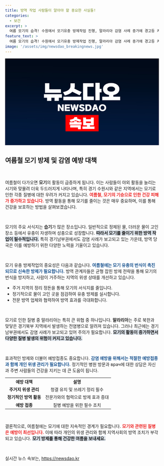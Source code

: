 ```yaml
---
title: 방역 작업 사람들이 알아야 할 중요한 사실들!
categories:
  - 보건
excerpt: >
  여름 모기의 습격! 수원에서 모기유충 방제작업 진행, 말라리아 감염 사례 증가에 경고등 켜졌다. 경기남부에서도 위협이 확산 중! 클릭해 더 알아보세요!
feature_text: >
  여름 모기의 습격! 수원에서 모기유충 방제작업 진행, 말라리아 감염 사례 증가에 경고등 켜졌다. 경기남부에서도 위협이 확산 중! 클릭해 더 알아보세요!
image: '/assets/img/newsdao_breakingnews.jpg'
---
```


<p><img src="/assets/img/newsdao_breakingnews.jpg" alt="pcversion 속보" /></p>

<h2 data-ke-size="size26">여름철 모기 방제 및 감염 예방 대책</h2>

<p data-ke-size="size16">&nbsp;</p>

<p>여름철이 다가오면 <b>모기</b>의 활동이 급증하게 됩니다. 이는 사람들이 야외 활동을 늘리는 시기와 맞물려 더욱 두드러지게 나타나며, 특히 경기 수원시와 같은 지역에서는 모기로 인한 각종 질병에 대한 우려가 커지고 있습니다. <b><span style="color: #ee2323;">여름철, 모기의 기승으로 인한 건강 피해가 증가하고 있습니다.</span></b> 방역 활동을 통해 모기를 줄이는 것은 매우 중요하며, 이를 통해 건강을 보호하는 방법을 살펴보겠습니다.</p>

<p data-ke-size="size16">&nbsp;</p>

<p>모기의 주요 서식지는 <b>습기</b>가 많은 장소입니다. 일반적으로 정체된 물, 더러운 물이 고인 장소 등에서 유충이 자생하며 성충으로 성장합니다. <b><span style="background-color: #21538527;">따라서 모기를 줄이기 위한 방역 작업이 필수적입니다.</span></b> 특히 경기남부권에서도 감염 사례가 보고되고 있는 가운데, 방역 당국은 이를 예방하기 위한 다양한 노력을 기울이고 있습니다.</p>

<p data-ke-size="size16">&nbsp;</p>

<p>모기 유충 방제작업의 중요성은 다음과 같습니다. <b><span style="color: #1a5490;">여름철에는 모기 유충의 번식이 촉진되므로 신속한 방제가 필요합니다.</span></b> 방역 관계자들은 균형 잡힌 방제 전략을 통해 모기의 번식을 방지하고, 사람이 거주하는 지역의 위생 상태를 개선하고 있습니다.</p>

<ul>
    <li>주거 지역의 정리 정돈을 통해 모기의 서식지를 줄입니다.</li>
    <li>정기적으로 물이 고인 곳을 점검하여 유충 방제를 실시합니다.</li>
    <li>전문 방역 업체와 협력하여 방역 효과를 극대화합니다.</li>
</ul>

<p data-ke-size="size16">&nbsp;</p>

<p>모기로 인한 질병 중 말라리아는 특히 큰 위협 중 하나입니다. <b>말라리아</b>는 주로 북한과 맞닿은 경기북부 지역에서 발생하는 전염병으로 알려져 있습니다. 그러나 최근에는 경기남부권에서도 감염 사례가 보고되고 있어 주의가 필요합니다. <b><span style="background-color: #21538527;">모기의 활동이 증가하면서 다양한 질병 발생의 위험이 커지고 있습니다.</span></b></p>

<p data-ke-size="size16">&nbsp;</p>

<p>효과적인 방제와 더불어 예방접종도 중요합니다. <b><span style="color: #1a5490;">감염 예방을 위해서는 적절한 예방접종과 함께 개인 위생 관리가 필요합니다.</span></b> 정기적인 병원 방문과 врач에 대한 상담은 자신과 주변 사람들의 건강을 지키는 데 큰 도움이 됩니다.</p>

<table style="width: 100%; border-collapse: collapse;">
    <tr>
        <td style="text-align: center; height: 17px;"><b>예방 대책</b></td>
        <td style="text-align: center; height: 17px;"><b>설명</b></td>
    </tr>
    <tr>
        <td style="text-align: center; height: 17px;"><b>주거지 위생 관리</b></td>
        <td style="text-align: center; height: 17px;">청결 유지 및 쓰레기 정리 필수</td>
    </tr>
    <tr>
        <td style="text-align: center; height: 17px;"><b>정기적인 방역 활동</b></td>
        <td style="text-align: center; height: 17px;">전문가와의 협력으로 방제 효과 증대</td>
    </tr>
    <tr>
        <td style="text-align: center; height: 17px;"><b>예방 접종</b></td>
        <td style="text-align: center; height: 17px;">질병 예방을 위한 필수 조치</td>
    </tr>
</table>

<p data-ke-size="size16">&nbsp;</p>

<p>결론적으로, 여름철에는 모기에 대한 지속적인 경계가 필요합니다. <b><span style="color: #ee2323;">모기와 관련된 질병은 예방이 최선입니다.</span></b> 이에 따라 개인의 위생 관리와 함께 지역사회의 방역 조치가 부각되고 있습니다. <b><span style="background-color: #21538527;">모기 방제를 통해 건강한 여름을 보내세요.</span></b> </p>

<p data-ke-size="size16">&nbsp;</p>
실시간 뉴스 속보는, <a href="https://newsdao.kr" rel="dofollow">https://newsdao.kr</a>


